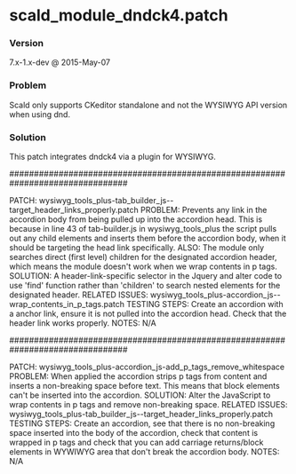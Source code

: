 # scald_module_dndck4.patch
### Version
7.x-1.x-dev @ 2015-May-07
### Problem
Scald only supports CKeditor standalone and not the WYSIWYG API version when using
dnd.
### Solution
This patch integrates dndck4 via a plugin for WYSIWYG.

################################################################################

PATCH: wysiwyg_tools_plus-tab_builder_js--target_header_links_properly.patch
PROBLEM: Prevents any link in the accordion body from being pulled up into
the accordion head. This is because in line 43 of tab-builder.js in
wysiwyg_tools_plus the script pulls out any child <a> elements and inserts them
before the accordion body, when it should be targeting the head link
specifically. ALSO: The module only searches direct (first level) children for the designated
accordion header, which means the module doesn't work when we wrap contents in p tags.
SOLUTION: A header-link-specific selector in the Jquery and alter code to use 'find'
function rather than 'children' to search nested elements for the designated header.
RELATED ISSUES:  wysiwyg_tools_plus-accordion_js--wrap_contents_in_p_tags.patch
TESTING STEPS: Create an accordion with a anchor link, ensure it is not pulled
 into the accordion head. Check that the header link works properly.
NOTES: N/A

################################################################################

PATCH: wysiwyg_tools_plus-accordion_js-add_p_tags_remove_whitespace
PROBLEM: When applied the accordion strips p tags from content and inserts a non-breaking
space before text.  This means that block elements can't be inserted into the accordion.
SOLUTION: Alter the JavaScript to wrap contents in p tags and remove non-breaking space.
RELATED ISSUES: wysiwyg_tools_plus-tab_builder_js--target_header_links_properly.patch
TESTING STEPS: Create an accordion, see that there is no non-breaking space
inserted into the body of the accordion, check that content is wrapped in p tags
and check that you can add carriage returns/block elements in WYWIWYG area that don't
break the accordion body.
NOTES: N/A